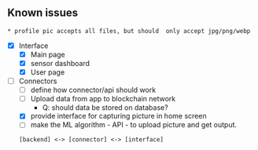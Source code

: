 ## Known issues
	* profile pic accepts all files, but should  only accept jpg/png/webp


- [x] Interface
	- [x] Main page
	- [x] sensor dashboard
	- [x] User page

- [ ] Connectors
	- [ ] define how connector/api should work
	- [ ] Upload data from app to blockchain network
		- Q: should data be stored on database?
	- [x] provide interface for capturing picture in home screen
	- [ ] make the ML algorithm - API - to upload picture and get output. 
	```
	[backend] <-> [connector] <-> [interface]
	```